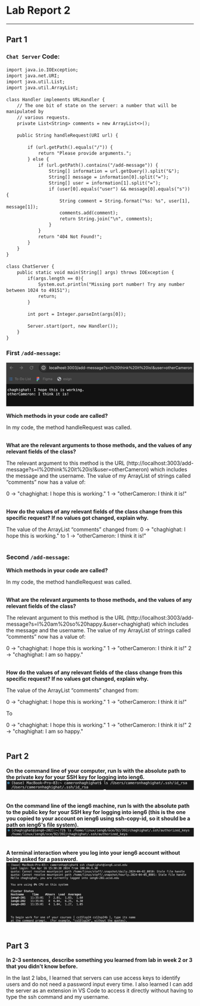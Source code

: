 # **Lab Report 2**
---
## Part 1
### **`Chat Server` Code:**
```
import java.io.IOException;
import java.net.URI;
import java.util.List;
import java.util.ArrayList;

class Handler implements URLHandler {
    // The one bit of state on the server: a number that will be manipulated by
    // various requests.
    private List<String> comments = new ArrayList<>();

    public String handleRequest(URI url) {

        if (url.getPath().equals("/")) {
            return "Please provide arguments.";
        } else {
            if (url.getPath().contains("/add-message")) {
                String[] information = url.getQuery().split("&");
                String[] message = information[0].split("=");
                String[] user = information[1].split("=");
                if (user[0].equals("user") && message[0].equals("s")) {
                    String comment = String.format("%s: %s", user[1], message[1]);
                    comments.add(comment);
                    return String.join("\n", comments);
                }
            }
            return "404 Not Found!";
        }
    }
}

class ChatServer {
    public static void main(String[] args) throws IOException {
        if(args.length == 0){
            System.out.println("Missing port number! Try any number between 1024 to 49151");
            return;
        }

        int port = Integer.parseInt(args[0]);

        Server.start(port, new Handler());
    }
}
```
### **First `/add-message`:**

![Image](I_think.png)

**Which methods in your code are called?**

In my code, the method handleRequest was called.<br /><br />

**What are the relevant arguments to those methods, and the values of any relevant fields of the class?**

The relevant argument to this method is the URL (http://localhost:3003/add-message?s=I%20think%20it%20is!&user=otherCameron) which includes the message and the username. The value of my ArrayList of strings called “comments” now has a value of: 

0 -> "chaghighat: I hope this is working."
1 -> "otherCameron: I think it is!"<br /><br />

**How do the values of any relevant fields of the class change from this specific request? If no values got changed, explain why.**

The value of the ArrayList “comments” changed from: 0 -> "chaghighat: I hope this is working."
to 1 -> "otherCameron: I think it is!"<br /><br />

### **Second `/add-message`:**


**Which methods in your code are called?**

In my code, the method handleRequest was called.<br /><br />

**What are the relevant arguments to those methods, and the values of any relevant fields of the class?**

The relevant argument to this method is the URL (http://localhost:3003/add-message?s=I%20am%20so%20happy.&user=chaghighat) which includes the message and the username. The value of my ArrayList of strings called “comments” now has a value of: 

0 -> "chaghighat: I hope this is working."
1 -> "otherCameron: I think it is!"
2 -> "chaghighat: I am so happy."<br /><br />

**How do the values of any relevant fields of the class change from this specific request? If no values got changed, explain why.**

The value of the ArrayList “comments” changed from: 

0 -> "chaghighat: I hope this is working."
1 -> "otherCameron: I think it is!"

To


0 -> "chaghighat: I hope this is working."
1 -> "otherCameron: I think it is!"
2 -> "chaghighat: I am so happy." <br /><br />


## Part 2

**On the command line of your computer, run ls with the absolute path to the private key for your SSH key for logging into ieng6.**<br />
![Image](Abs_Path_to_Private_Key.png) <br /><br />

**On the command line of the ieng6 machine, run ls with the absolute path to the public key for your SSH key for logging into ieng6 (this is the one you copied to your account on ieng6 using ssh-copy-id, so it should be a path on ieng6's file system).**<br />
![Image](Abs_path_server.png) <br /><br />

**A terminal interaction where you log into your ieng6 account without being asked for a password.**<br />
![Image](Accessing_Serv.png) <br /><br />

## Part 3

**In 2-3 sentences, describe something you learned from lab in week 2 or 3 that you didn't know before.**<br />

In the last 2 labs, I learned that servers can use access keys to identify users and do not need a password input every time. I also learned I can add the server as an extension in VS Code to access it directly without having to type the ssh command and my username.




